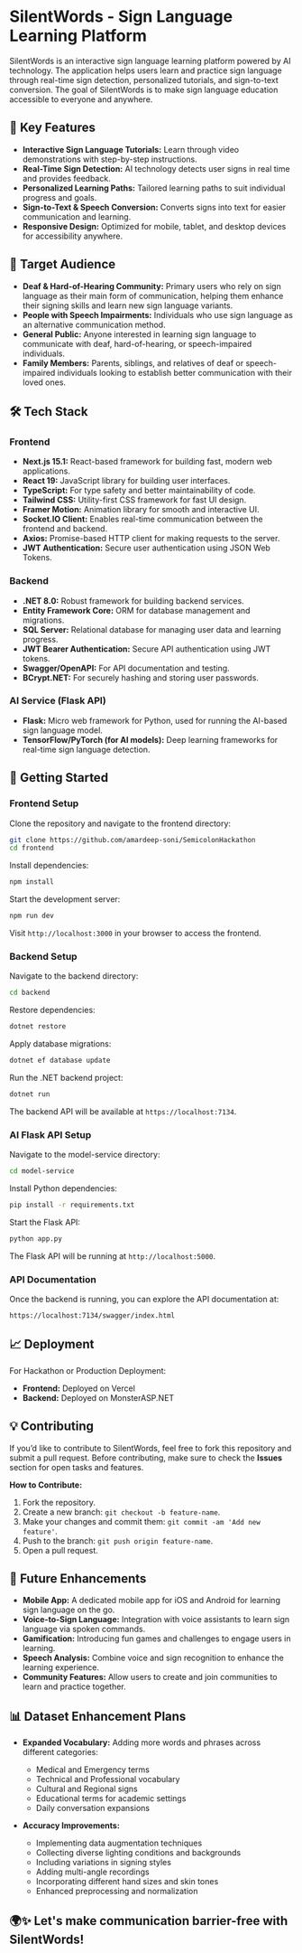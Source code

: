 # SilentWords - Sign Language Learning Platform

SilentWords is an interactive sign language learning platform powered by AI technology. The application helps users learn and practice sign language through real-time sign detection, personalized tutorials, and sign-to-text conversion. The goal of SilentWords is to make sign language education accessible to everyone and anywhere.

## 🌟 Key Features

- **Interactive Sign Language Tutorials:** Learn through video demonstrations with step-by-step instructions.
- **Real-Time Sign Detection:** AI technology detects user signs in real time and provides feedback.
- **Personalized Learning Paths:** Tailored learning paths to suit individual progress and goals.
- **Sign-to-Text & Speech Conversion:** Converts signs into text for easier communication and learning.
- **Responsive Design:** Optimized for mobile, tablet, and desktop devices for accessibility anywhere.

## 👥 Target Audience

- **Deaf & Hard-of-Hearing Community:** Primary users who rely on sign language as their main form of communication, helping them enhance their signing skills and learn new sign language variants.
- **People with Speech Impairments:** Individuals who use sign language as an alternative communication method.
- **General Public:** Anyone interested in learning sign language to communicate with deaf, hard-of-hearing, or speech-impaired individuals.
- **Family Members:** Parents, siblings, and relatives of deaf or speech-impaired individuals looking to establish better communication with their loved ones.


## 🛠️ Tech Stack

### Frontend

- **Next.js 15.1:** React-based framework for building fast, modern web applications.
- **React 19:** JavaScript library for building user interfaces.
- **TypeScript:** For type safety and better maintainability of code.
- **Tailwind CSS:** Utility-first CSS framework for fast UI design.
- **Framer Motion:** Animation library for smooth and interactive UI.
- **Socket.IO Client:** Enables real-time communication between the frontend and backend.
- **Axios:** Promise-based HTTP client for making requests to the server.
- **JWT Authentication:** Secure user authentication using JSON Web Tokens.

### Backend

- **.NET 8.0:** Robust framework for building backend services.
- **Entity Framework Core:** ORM for database management and migrations.
- **SQL Server:** Relational database for managing user data and learning progress.
- **JWT Bearer Authentication:** Secure API authentication using JWT tokens.
- **Swagger/OpenAPI:** For API documentation and testing.
- **BCrypt.NET:** For securely hashing and storing user passwords.

### AI Service (Flask API)

- **Flask:** Micro web framework for Python, used for running the AI-based sign language model.
- **TensorFlow/PyTorch (for AI models):** Deep learning frameworks for real-time sign language detection.

## 🚀 Getting Started

### Frontend Setup

Clone the repository and navigate to the frontend directory:

```bash
git clone https://github.com/amardeep-soni/SemicolonHackathon
cd frontend
```

Install dependencies:

```bash
npm install
```

Start the development server:

```bash
npm run dev
```

Visit `http://localhost:3000` in your browser to access the frontend.

### Backend Setup

Navigate to the backend directory:

```bash
cd backend
```

Restore dependencies:

```bash
dotnet restore
```

Apply database migrations:

```bash
dotnet ef database update
```

Run the .NET backend project:

```bash
dotnet run
```

The backend API will be available at `https://localhost:7134`.

### AI Flask API Setup

Navigate to the model-service directory:

```bash
cd model-service
```

Install Python dependencies:

```bash
pip install -r requirements.txt
```

Start the Flask API:

```bash
python app.py
```

The Flask API will be running at `http://localhost:5000`.

### API Documentation

Once the backend is running, you can explore the API documentation at:

```
https://localhost:7134/swagger/index.html
```

## 📈 Deployment

For Hackathon or Production Deployment:

- **Frontend:** Deployed on Vercel
- **Backend:** Deployed on MonsterASP.NET

## 💡 Contributing

If you’d like to contribute to SilentWords, feel free to fork this repository and submit a pull request. Before contributing, make sure to check the **Issues** section for open tasks and features.

**How to Contribute:**

1. Fork the repository.
2. Create a new branch: `git checkout -b feature-name`.
3. Make your changes and commit them: `git commit -am 'Add new feature'`.
4. Push to the branch: `git push origin feature-name`.
5. Open a pull request.


## 🚀 Future Enhancements

- **Mobile App:** A dedicated mobile app for iOS and Android for learning sign language on the go.
- **Voice-to-Sign Language:** Integration with voice assistants to learn sign language via spoken commands.
- **Gamification:** Introducing fun games and challenges to engage users in learning.
- **Speech Analysis:** Combine voice and sign recognition to enhance the learning experience.
- **Community Features:** Allow users to create and join communities to learn and practice together.

## 📊 Dataset Enhancement Plans

- **Expanded Vocabulary:** Adding more words and phrases across different categories:

  - Medical and Emergency terms
  - Technical and Professional vocabulary
  - Cultural and Regional signs
  - Educational terms for academic settings
  - Daily conversation expansions

- **Accuracy Improvements:**
  - Implementing data augmentation techniques
  - Collecting diverse lighting conditions and backgrounds
  - Including variations in signing styles
  - Adding multi-angle recordings
  - Incorporating different hand sizes and skin tones
  - Enhanced preprocessing and normalization

## 🌍✨ Let's make communication barrier-free with **SilentWords**!
